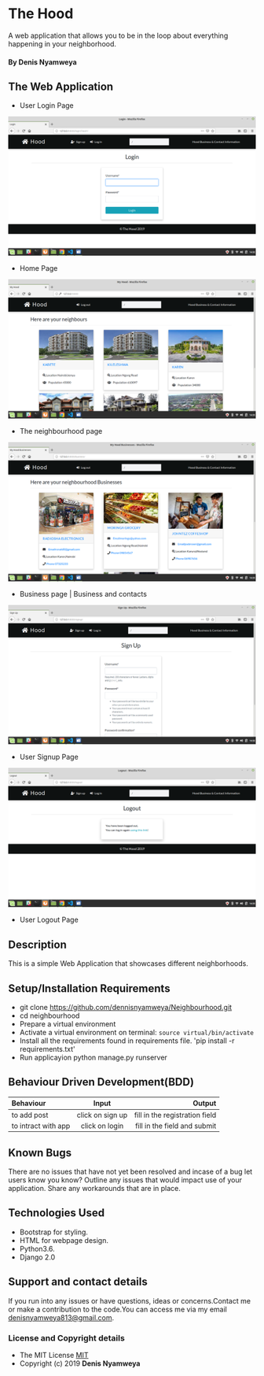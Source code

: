 # The Hood

 A web application that allows you to be in the loop about everything happening in your neighborhood.

#### By **Denis Nyamweya**

## The Web Application 

* User Login Page

![User Login](static/images/1.png)

* Home Page

![Home Page](static/images/3.png)

* The neighbourhood page

![Biz In The Hood](static/images/4.png)

* Business page | Business and contacts

![User Sign Up](static/images/2.png)

* User Signup Page

![User Logout](static/images/5.png)

* User Logout Page

## Description
This is a simple Web Application that showcases different neighborhoods.

## Setup/Installation Requirements
* git clone https://github.com/dennisnyamweya/Neighbourhood.git
* cd  neighbourhood
* Prepare a virtual environment
* Activate a virtual environment on terminal: `source virtual/bin/activate`
* Install all the requirements found in requirements file. 'pip install -r requirements.txt'
* Run applicayion python manage.py runserver
## Behaviour Driven Development(BDD)

| Behaviour | Input | Output |
| :---------------- | :---------------: | ------------------: |
| to add post | click on sign up |  fill in the registration field |
| to intract with app | click on login | fill in the field  and submit |
## Known Bugs
There are no issues that have not yet been resolved and incase of a bug  let users know you know? Outline any issues that would impact use of your application. Share any workarounds that are in place. 

## Technologies Used
* Bootstrap for styling.
* HTML for webpage design.
* Python3.6.
* Django 2.0

## Support and contact details
 If you run into any issues or have questions, ideas or concerns.Contact me or make a contribution to the code.You can access me via my email denisnyamweya813@gmail.com.
### License and Copyright details
* The MIT License [MIT](LICENSE)
* Copyright (c) 2019 **Denis Nyamweya**